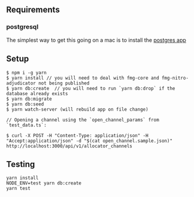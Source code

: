 ## Requirements
### postgresql
The simplest way to get this going on a mac is to install the [postgres app](https://postgresapp.com)

## Setup

```
$ npm i -g yarn
$ yarn install // you will need to deal with fmg-core and fmg-nitro-adjudicator not being published
$ yarn db:create  // you will need to run `yarn db:drop` if the database already exists
$ yarn db:migrate
$ yarn db:seed
$ yarn watch-server (will rebuild app on file change)

// Opening a channel using the `open_channel_params` from `test_data.ts`:

$ curl -X POST -H "Content-Type: application/json" -H "Accept:application/json" -d "$(cat open_channel.sample.json)" http://localhost:3000/api/v1/allocator_channels 
```


## Testing

```
yarn install
NODE_ENV=test yarn db:create
yarn test
```